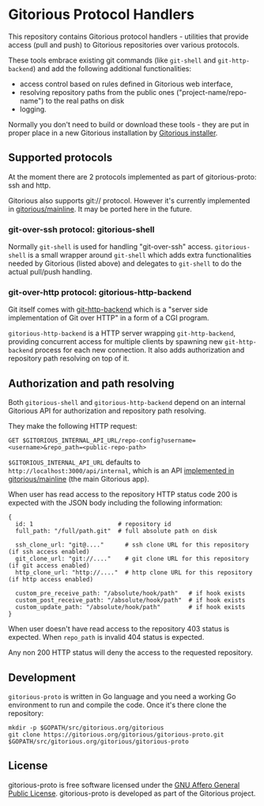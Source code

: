 # Gitorious Protocol Handlers

This repository contains Gitorious protocol handlers - utilities that provide
access (pull and push) to Gitorious repositories over various protocols.

These tools embrace existing git commands (like `git-shell` and
`git-http-backend`) and add the following additional functionalities:

* access control based on rules defined in Gitorious web interface,
* resolving repository paths from the public ones ("project-name/repo-name") to
  the real paths on disk
* logging.

Normally you don't need to build or download these tools - they are put in
proper place in a new Gitorious installation by
[Gitorious installer](https://gitorious.org/gitorious/ce-installer).

## Supported protocols

At the moment there are 2 protocols implemented as part of gitorious-proto: ssh
and http.

Gitorious also supports git:// protocol. However it's currently implemented in
[gitorious/mainline](https://gitorious.org/gitorious/mainline). It may be
ported here in the future.

### git-over-ssh protocol: gitorious-shell

Normally `git-shell` is used for handling "git-over-ssh" access.
`gitorious-shell` is a small wrapper around `git-shell` which adds extra
functionalities needed by Gitorious (listed above) and delegates to `git-shell`
to do the actual pull/push handling.

### git-over-http protocol: gitorious-http-backend

Git itself comes with
[git-http-backend](http://git-scm.com/docs/git-http-backend) which is a "server
side implementation of Git over HTTP" in a form of a CGI program.

`gitorious-http-backend` is a HTTP server wrapping `git-http-backend`,
providing concurrent access for multiple clients by spawning new
`git-http-backend` process for each new connection. It also adds authorization
and repository path resolving on top of it.

## Authorization and path resolving

Both `gitorious-shell` and `gitorious-http-backend` depend on an internal
Gitorious API for authorization and repository path resolving.

They make the following HTTP request:

    GET $GITORIOUS_INTERNAL_API_URL/repo-config?username=<username>&repo_path=<public-repo-path>

`$GITORIOUS_INTERNAL_API_URL` defaults to `http://localhost:3000/api/internal`,
which is an API [implemented in
gitorious/mainline](https://gitorious.org/gitorious/mainline/source/master:app/controllers/api/internal/repository_configurations_controller.rb)
(the main Gitorious app).

When user has read access to the repository HTTP status code 200 is expected
with the JSON body including the following information:

    {
      id: 1                        # repository id
      full_path: "/full/path.git"  # full absolute path on disk

      ssh_clone_url: "git@...."      # ssh clone URL for this repository (if ssh access enabled)
      git_clone_url: "git://...."    # git clone URL for this repository (if git access enabled)
      http_clone_url: "http://...."  # http clone URL for this repository (if http access enabled)

      custom_pre_receive_path: "/absolute/hook/path"   # if hook exists
      custom_post_receive_path: "/absolute/hook/path"  # if hook exists
      custom_update_path: "/absolute/hook/path"        # if hook exists
    }

When user doesn't have read access to the repository 403 status is expected.
When `repo_path` is invalid 404 status is expected.

Any non 200 HTTP status will deny the access to the requested repository.

## Development

`gitorious-proto` is written in Go language and you need a working Go
environment to run and compile the code. Once it's there clone the repository:

    mkdir -p $GOPATH/src/gitorious.org/gitorious
    git clone https://gitorious.org/gitorious/gitorious-proto.git $GOPATH/src/gitorious.org/gitorious/gitorious-proto

## License

gitorious-proto is free software licensed under the
[GNU Affero General Public License](http://www.gnu.org/licenses/agpl-3.0.html).
gitorious-proto is developed as part of the Gitorious project.
